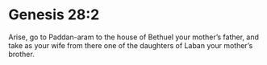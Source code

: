 # Genesis 28:2

Arise, go to Paddan-aram to the house of Bethuel your mother’s father, and take as your wife from there one of the daughters of Laban your mother’s brother.
